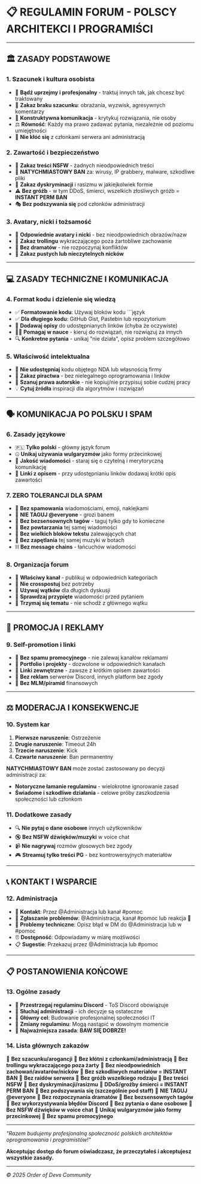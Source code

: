 # 📋 REGULAMIN FORUM - POLSCY ARCHITEKCI I PROGRAMIŚCI

---

## 🏛️ **ZASADY PODSTAWOWE**

### **1. Szacunek i kultura osobista**
- 🤝 **Bądź uprzejmy i profesjonalny** - traktuj innych tak, jak chcesz być traktowany
- 🚫 **Zakaz braku szacunku**: obrażania, wyzwisk, agresywnych komentarzy
- 💬 **Konstruktywna komunikacja** - krytykuj rozwiązania, nie osoby
- ⚖️ **Równość**: Każdy ma prawo zadawać pytania, niezależnie od poziomu umiejętności
- 🚫 **Nie kłóć się** z członkami serwera ani administracją

### **2. Zawartość i bezpieczeństwo**
- 🔞 **Zakaz treści NSFW** - żadnych nieodpowiednich treści
- 🦠 **NATYCHMIASTOWY BAN** za: wirusy, IP grabbery, malware, szkodliwe pliki
- 🚫 **Zakaz dyskryminacji** i rasizmu w jakiejkolwiek formie
- ⚠️ **Bez gróźb** - w tym DDoS, śmierci, wszelkich złośliwych gróźb = **INSTANT PERM BAN**
- 🎭 **Bez podszywania się** pod członków administracji

### **3. Avatary, nicki i tożsamość** 
- 👤 **Odpowiednie avatary i nicki** - bez nieodpowiednich obrazów/nazw
- 🚫 **Zakaz trollingu** wykraczającego poza żartobliwe zachowanie
- 🎪 **Bez dramatów** - nie rozpoczynaj konfliktów
- 📝 **Zakaz pustych lub nieczytelnych nicków**

---

## 💻 **ZASADY TECHNICZNE I KOMUNIKACJA**

### **4. Format kodu i dzielenie się wiedzą**
- ✅ **Formatowanie kodu**: Używaj bloków kodu \```język
- ✅ **Dla długiego kodu**: GitHub Gist, Pastebin lub repozytorium
- 📝 **Dodawaj opisy** do udostępnianych linków (chyba że oczywiste)
- 👨‍🏫 **Pomagaj w nauce** - kieruj do rozwiązań, nie rozwiązuj za innych
- 🔍 **Konkretne pytania** - unikaj "nie działa", opisz problem szczegółowo

### **5. Właściwość intelektualna**
- 🏢 **Nie udostępniaj** kodu objętego NDA lub własnością firmy
- 🚫 **Zakaz piractwa** - bez nielegalnego oprogramowania i linków
- 📄 **Szanuj prawa autorskie** - nie kopiuj/nie przypisuj sobie cudzej pracy
- 💡 **Cytuj źródła** inspiracji dla algorytmów i rozwiązań

---

## 🗣️ **KOMUNIKACJA PO POLSKU I SPAM**

### **6. Zasady językowe**
- 🇵🇱 **Tylko polski** - główny język forum
- 🤐 **Unikaj używania wulgaryzmów** jako formy przecinkowej
- 💬 **Jakość wiadomości** - staraj się o czytelną i merytoryczną komunikację
- 🔗 **Linki z opisem** - przy udostępnianiu linków dodawaj krótki opis zawartości

### **7. ZERO TOLERANCJI DLA SPAM**
- 🚫 **Bez spamowania** wiadomościami, emoji, naklejkami
- 📢 **NIE TAGUJ @everyone** - grozi banem
- 🔔 **Bez bezsensownych tagów** - taguj tylko gdy to konieczne
- 🔄 **Bez powtarzania** tej samej wiadomości
- 📝 **Bez wielkich bloków tekstu** zalewających chat
- 🎵 **Bez zapętlania** tej samej muzyki w botach
- ⛓️ **Bez message chains** - łańcuchów wiadomości

### **8. Organizacja forum**
- 📍 **Właściwy kanał** - publikuj w odpowiednich kategoriach
- 🔄 **Nie crosspostuj** bez potrzeby
- 💬 **Używaj wątków** dla długich dyskusji
- 📌 **Sprawdzaj przypięte** wiadomości przed pytaniem
- 🎯 **Trzymaj się tematu** - nie schodź z głównego wątku

---

## 💼 **PROMOCJA I REKLAMY**

### **9. Self-promotion i linki**
- 🚫 **Bez spamu promocyjnego** - nie zalewaj kanałów reklamami
- 📝 **Portfolio i projekty** - dozwolone w odpowiednich kanałach
- 🔗 **Linki zewnętrzne** - zawsze z krótkim opisem zawartości
- 🚫 **Bez reklam** serwerów Discord, innych platform bez zgody
- 🚫 **Bez MLM/piramid** finansowych

---

## ⚖️ **MODERACJA I KONSEKWENCJE**

### **10. System kar**
1. **Pierwsze naruszenie**: Ostrzeżenie
2. **Drugie naruszenie**: Timeout 24h
3. **Trzecie naruszenie**: Kick
4. **Czwarte naruszenie**: Ban permanentny

**NATYCHMIASTOWY BAN** może zostać zastosowany po decyzji administracji za:
- **Notoryczne łamanie regulaminu** - wielokrotne ignorowanie zasad
- **Świadome i szkodliwe działania** - celowe próby zaszkodzenia społeczności lub członkom

### **11. Dodatkowe zasady**
- 🔍 **Nie pytaj o dane osobowe** innych użytkowników
- 🔇 **Bez NSFW dźwięków/muzyki** w voice chat
- 📹 **Nie nagrywaj** rozmów głosowych bez zgody
- 🎮 **Streamuj tylko treści PG** - bez kontrowersyjnych materiałów

---

## 📞 **KONTAKT I WSPARCIE**

### **12. Administracja**
- 👑 **Kontakt**: Przez @Administracja lub kanał #pomoc
- 🚨 **Zgłaszanie problemów**: @Administracja, kanał #pomoc lub reakcja 🚨
- 📧 **Problemy techniczne**: Opisz błąd w DM do @Administracja lub w #pomoc
- ⏰ **Dostępność**: Odpowiadamy w miarę możliwości
- 📋 **Sugestie**: Przekazuj przez @Administracja lub #pomoc

---

## 📋 **POSTANOWIENIA KOŃCOWE**

### **13. Ogólne zasady**
- 📜 **Przestrzegaj regulaminu Discord** - ToS Discord obowiązuje
- 👮 **Słuchaj administracji** - ich decyzje są ostateczne
- 🎯 **Główny cel**: Budowanie profesjonalnej społeczności IT
- 🔄 **Zmiany regulaminu**: Mogą nastąpić w dowolnym momencie
- 🎉 **Najważniejsza zasada**: **BAW SIĘ DOBRZE!**

### **14. Lista głównych zakazów**
🚫 **Bez szacunku/arogancji**
🚫 **Bez kłótni z członkami/administracją** 
🚫 **Bez trollingu wykraczającego poza żarty**
🚫 **Bez nieodpowiednich zachowań/avatarów/nicków**
🚫 **Bez szkodliwych materiałów = INSTANT BAN**
🚫 **Bez raidów serwera**
🚫 **Bez gróźb wszelkiego rodzaju**
🚫 **Bez treści NSFW**
🚫 **Bez dyskryminacji/rasizmu**
🚫 **DDoS/groźby śmierci = INSTANT PERM BAN**
🚫 **Bez podszywania się (szczególnie pod staff)**
🚫 **NIE TAGUJ @everyone**
🚫 **Bez rozpoczynania dramatów**
🚫 **Bez bezsensownych tagów**
🚫 **Bez wykorzystywania błędów Discord**
🚫 **Bez pytania o dane osobowe**
🚫 **Bez NSFW dźwięków w voice chat**
🚫 **Unikaj wulgaryzmów jako formy przecinkowej**
🚫 **Bez spamu promocyjnego**

---

*"Razem budujemy profesjonalną społeczność polskich architektów oprogramowania i programistów!"*

**Akceptując dostęp do forum oświadczasz, że przeczytałeś i akceptujesz wszystkie zasady.**

---
*© 2025 Order of Devs Community*
